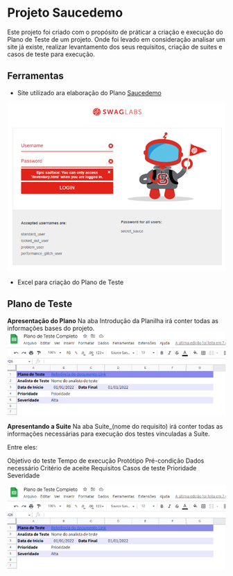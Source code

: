# Projeto Saucedemo

Este projeto foi criado com o propósito de práticar a criação e execução do Plano de Teste de um projeto. Onde foi levado em consideração analisar um site já existe, realizar levantamento dos seus requisitos, criação de suites e casos de teste para execução.

## Ferramentas

- Site utilizado ara elaboração do Plano [Saucedemo](https://www.saucedemo.com/)

![Tela inicial do site Saucedemo](saucedemo\img\saucedemo-interface.png)

- Excel para criação do Plano de Teste

## Plano de Teste

**Apresentação do Plano**
Na aba Introdução da Planilha irá conter todas as informações bases do projeto.
![Planilha do plano de teste](saucedemo\img\saucedemo-plano.png)

**Apresentando a Suite**
Na aba Suite\_(nome do requisito) irá conter todas as informações necessárias para execução dos testes vinculadas a Suíte.

Entre eles:

Objetivo do teste
Tempo de execução
Protótipo
Pré-condição
Dados necessário
Critério de aceite
Requisitos
Casos de teste
Prioridade
Severidade

![Planilha do plano de teste](saucedemo\img\saucedemo-plano.png)
